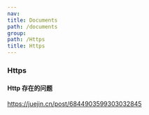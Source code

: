 ```yaml
---
nav:
title: Documents
path: /documents
group:
path: /Https
title: Https
---
```


### Https

#### Http 存在的问题

https://juejin.cn/post/6844903599303032845

